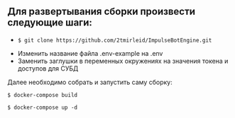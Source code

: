 <h2>Для развертывания сборки произвести следующие шаги:</h2>
<ul>
<li>
    
    $ git clone https://github.com/2tmirleid/ImpulseBotEngine.git

</li>
<li>
    Изменить название файла .env-example на .env
</li>
<li>
    Заменить заглушки в переменных окружениях на значения токена и доступов для СУБД
</li>
</ul>
<p>
    Далее необходимо собрать и запустить саму сборку:
</p>

```
$ docker-compose build
```

```
$ docker-compose up -d
```
